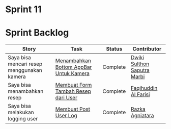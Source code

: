 # Sprint 11

# Sprint Backlog
Story | Task | Status| Contributor
--- | --- | --- | ---
Saya bisa mencari resep menggunakan kamera | [Menambahkan Bottom AppBar Untuk Kamera](https://github.com/dwikimarbi/Mobcom/issues/50) | Complete | [Dwiki Sulthon Saputra Marbi](https://github.com/dwikimarbi)
Saya bisa menambahkan resep | [Membuat Form Tambah Resep dari User](https://github.com/dwikimarbi/Mobcom/issues/48) | Complete | [Faqihuddin Al Farisi](https://github.com/falfisme)
Saya bisa melakukan logging user | [Membuat Post User Log](https://github.com/dwikimarbi/Mobcom/issues/49) | Complete | [Razka Agniatara](https://github.com/Razka173)
